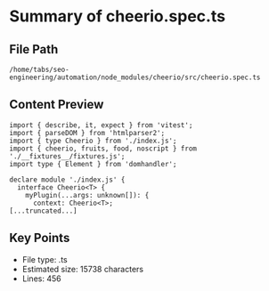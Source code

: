 # Summary of cheerio.spec.ts
  
## File Path
`/home/tabs/seo-engineering/automation/node_modules/cheerio/src/cheerio.spec.ts`

## Content Preview
```
import { describe, it, expect } from 'vitest';
import { parseDOM } from 'htmlparser2';
import { type Cheerio } from './index.js';
import { cheerio, fruits, food, noscript } from './__fixtures__/fixtures.js';
import type { Element } from 'domhandler';

declare module './index.js' {
  interface Cheerio<T> {
    myPlugin(...args: unknown[]): {
      context: Cheerio<T>;
[...truncated...]
```

## Key Points
- File type: .ts
- Estimated size: 15738 characters
- Lines: 456
